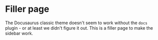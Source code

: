 # Filler page

The Docusaurus classic theme doesn't seem to work without the `docs` plugin - or at least we didn't
figure it out. This is a filler page to make the sidebar work.
